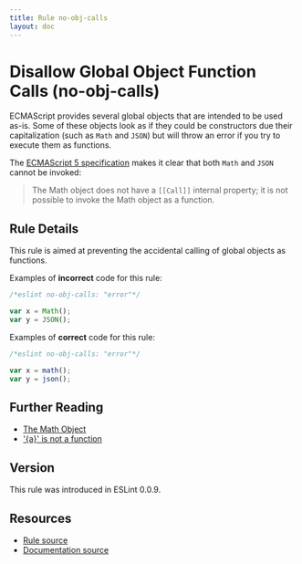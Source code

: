 ```yaml
---
title: Rule no-obj-calls
layout: doc
---
```

<!-- Note: No pull requests accepted for this file. See README.md in the root directory for details. -->

# Disallow Global Object Function Calls (no-obj-calls)

ECMAScript provides several global objects that are intended to be used as-is. Some of these objects look as if they could be constructors due their capitalization (such as `Math` and `JSON`) but will throw an error if you try to execute them as functions.

The [ECMAScript 5 specification](http://es5.github.io/#x15.8) makes it clear that both `Math` and `JSON` cannot be invoked:

> The Math object does not have a `[[Call]]` internal property; it is not possible to invoke the Math object as a function.

## Rule Details

This rule is aimed at preventing the accidental calling of global objects as functions.

Examples of **incorrect** code for this rule:

```js
/*eslint no-obj-calls: "error"*/

var x = Math();
var y = JSON();
```

Examples of **correct** code for this rule:

```js
/*eslint no-obj-calls: "error"*/

var x = math();
var y = json();
```

## Further Reading

* [The Math Object](http://es5.github.io/#x15.8)
* ['{a}' is not a function](http://jslinterrors.com/a-is-not-a-function/)

## Version

This rule was introduced in ESLint 0.0.9.

## Resources

* [Rule source](https://github.com/eslint/eslint/tree/master/lib/rules/no-obj-calls.js)
* [Documentation source](https://github.com/eslint/eslint/tree/master/docs/rules/no-obj-calls.md)
